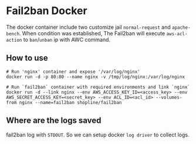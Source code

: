 # Fail2ban Docker

The docker container include two customize jail `normal-request` and `apache-bench`.
When condition was established, The Fail2ban will execute `aws-acl-action` to `ban`/`unban` ip with AWC command.

## How to use

```
# Run 'nginx' container and expose '/var/log/nginx'
docker run -d -p 80:80 --name nginx -v /tmp/log/nginx:/var/log/nginx    

# Run `fail2ban` container with required environments and link `nginx`
docker run -d --link nginx --env AWS_ACCESS_KEY_ID=<access_key> --env AWS_SECRET_ACCESS_KEY=<secret_key> --env ACL_ID=<acl_id> --volumes-from nginx --name=fail2ban shopline/fail2ban    
```

## Where are the logs saved

fail2ban log with `STDOUT`. So we can setup docker `log driver` to collect logs.

